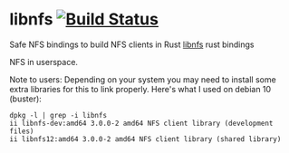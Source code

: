 # libnfs [![Build Status](https://travis-ci.org/cholcombe973/libnfs.svg?branch=master)](https://travis-ci.org/cholcombe973/libnfs)
Safe NFS bindings to build NFS clients in Rust
[libnfs](https://github.com/sahlberg/libnfs) rust bindings

NFS in userspace.

Note to users:
  Depending on your system you may need to install some extra libraries for this to link properly.
  Here's what I used on debian 10 (buster):

```
dpkg -l | grep -i libnfs
ii libnfs-dev:amd64 3.0.0-2 amd64 NFS client library (development files)
ii libnfs12:amd64 3.0.0-2 amd64 NFS client library (shared library)
```
